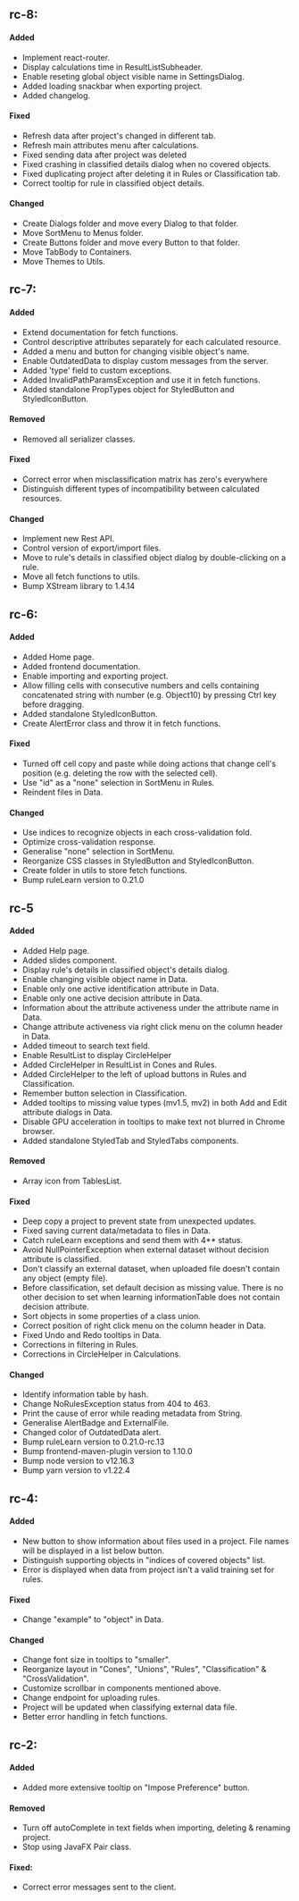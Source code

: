 ## rc-8:
#### Added
- Implement react-router.
- Display calculations time in ResultListSubheader.
- Enable reseting global object visible name in SettingsDialog.
- Added loading snackbar when exporting project.  
- Added changelog.

#### Fixed
- Refresh data after project's changed in different tab.
- Refresh main attributes menu after calculations.
- Fixed sending data after project was deleted
- Fixed crashing in classified details dialog when no covered objects.
- Fixed duplicating project after deleting it in Rules or Classification tab.
- Correct tooltip for rule in classified object details.

#### Changed
- Create Dialogs folder and move every Dialog to that folder.
- Move SortMenu to Menus folder.
- Create Buttons folder and move every Button to that folder.
- Move TabBody to Containers.
- Move Themes to Utils.

## rc-7:
#### Added
- Extend documentation for fetch functions. 
- Control descriptive attributes separately for each calculated resource.
- Added a menu and button for changing visible object's name.
- Enable OutdatedData to display custom messages from the server.
- Added 'type' field to custom exceptions.
- Added InvalidPathParamsException and use it in fetch functions.
- Added standalone PropTypes object for StyledButton and StyledIconButton.

#### Removed
- Removed all serializer classes.

#### Fixed
- Correct error when misclassification matrix has zero's everywhere
- Distinguish different types of incompatibility between calculated resources.

#### Changed
- Implement new Rest API.
- Control version of export/import files.  
- Move to rule's details in classified object dialog by double-clicking on a rule.  
- Move all fetch functions to utils.
- Bump XStream library to 1.4.14

## rc-6:
#### Added
- Added Home page.
- Added frontend documentation.
- Enable importing and exporting project.
- Allow filling cells with consecutive numbers and cells containing concatenated string with number (e.g. Object10)
  by pressing Ctrl key before dragging.
- Added standalone StyledIconButton.
- Create AlertError class and throw it in fetch functions.

#### Fixed
- Turned off cell copy and paste while doing actions that change cell's position
  (e.g. deleting the row with the selected cell).
- Use "id" as a "none" selection in SortMenu in Rules.
- Reindent files in Data.

#### Changed
- Use indices to recognize objects in each cross-validation fold.
- Optimize cross-validation response. 
- Generalise "none" selection in SortMenu.
- Reorganize CSS classes in StyledButton and StyledIconButton.
- Create folder in utils to store fetch functions.
- Bump ruleLearn version to 0.21.0

## rc-5
#### Added
- Added Help page.
- Added slides component.
- Display rule's details in classified object's details dialog.
- Enable changing visible object name in Data.
- Enable only one active identification attribute in Data.
- Enable only one active decision attribute in Data.
- Information about the attribute activeness under the attribute name in Data.
- Change attribute activeness via right click menu on the column header in Data.
- Added timeout to search text field.
- Enable ResultList to display CircleHelper
- Added CircleHelper in ResultList in Cones and Rules.
- Added CircleHelper to the left of upload buttons in Rules and Classification.
- Remember button selection in Classification.
- Added tooltips to missing value types (mv1.5, mv2) in both Add and Edit attribute dialogs in Data.  
- Disable GPU acceleration in tooltips to make text not blurred in Chrome browser.
- Added standalone StyledTab and StyledTabs components.

#### Removed
- Array icon from TablesList.

#### Fixed
- Deep copy a project to prevent state from unexpected updates.
- Fixed saving current data/metadata to files in Data.
- Catch ruleLearn exceptions and send them with 4** status.  
- Avoid NullPointerException when external dataset without decision attribute is classified.
- Don't classify an external dataset, when uploaded file doesn't contain any object (empty file).
- Before classification, set default decision as missing value. 
  There is no other decision to set when learning informationTable does not contain decision attribute.  
- Sort objects in some properties of a class union.
- Correct position of right click menu on the column header in Data.
- Fixed Undo and Redo tooltips in Data.
- Corrections in filtering in Rules.
- Corrections in CircleHelper in Calculations.

#### Changed
- Identify information table by hash.
- Change NoRulesException status from 404 to 463.
- Print the cause of error while reading metadata from String.  
- Generalise AlertBadge and ExternalFile.
- Changed color of OutdatedData alert.
- Bump ruleLearn version to 0.21.0-rc.13  
- Bump frontend-maven-plugin version to 1.10.0
- Bump node version to v12.16.3
- Bump yarn version to v1.22.4

## rc-4:
#### Added
- New button to show information about files used in a project.
  File names will be displayed in a list below button.
- Distinguish supporting objects in "indices of covered objects" list.  
- Error is displayed when data from project isn't a valid training set for rules.

#### Fixed
- Change "example" to "object" in Data.

#### Changed
- Change font size in tooltips to "smaller".
- Reorganize layout in "Cones", "Unions", "Rules", "Classification" & "CrossValidation".
- Customize scrollbar in components mentioned above.  
- Change endpoint for uploading rules.
- Project will be updated when classifying external data file.
- Better error handling in fetch functions.

## rc-2:
#### Added
- Added more extensive tooltip on "Impose Preference" button.

#### Removed
- Turn off autoComplete in text fields when importing, deleting & renaming project.
- Stop using JavaFX Pair class.

#### Fixed:
- Correct error messages sent to the client.
